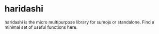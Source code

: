 haridashi
=========

haridashi is the micro multipurpose library for sumojs or standalone. Find a minimal set of useful functions here.
